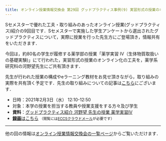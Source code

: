 ```yaml
---
title: オンライン授業情報交換会 第29回 グッドプラクティス事例(9) 実習形式の授業のオンライン化の工夫
---
```


Sセメスターで優れた工夫・取り組みのあったオンライン授業(グッドプラクティス)紹介の9回目です．Sセメスターで実施した学生アンケートから選出されたグッドプラクティスについて，実際に授業を行った先生方にご登場頂き，情報共有をいただきます．

今回は，約80名の学生が履修する薬学部の授業「薬学実習 IV（生体物質取扱いの基礎実験)」にて行われた，実習形式の授業のオンライン化の工夫を，薬学系研究科の河野望先生にご共有頂きます．

先生が行われた授業の構成やeラーニング教材をお見せ頂きながら，取り組みの実際を共有頂く予定です．先生の取り組みについての記事は[こちら](/good-practice/interview/kono)にございます．

- 日時：2021年2月3日（水） 12:10-12:50
- 対象：本学の授業を担当する教員や授業支援をする方々及び学生
- **資料**：[グッドプラクティス紹介 河野望 先生の授業 薬学実習IV](/good-practice/interview/kono)
- [**録画**はこちら](https://sites.google.com/g.ecc.u-tokyo.ac.jp/utelecon-movies/events-luncheon-2020A/2021-02-03) <small>（閲覧には[ECCSクラウドメール](/eccs_cloud_email)が必要です）</small>

---

他の回の情報は[オンライン授業情報交換会の一覧ページ](/events/luncheon/)からご覧いただけます．
